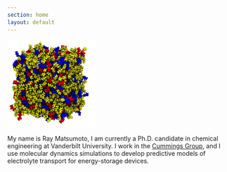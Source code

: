 ```yaml
---
section: home
layout: default
---
```


<div
style="max-width:800px;margin-left:auto;margin-right:auto;">

  <div style="text-align: left"><img src="/images/website-image.png" alt="Ray Matsumoto" width="200" height="200" /></div>

   <p>My name is Ray Matsumoto, I am currently a Ph.D. candidate in
   chemical engineering at Vanderbilt University.  I work in the
   <a href="http://huggins.vuse.vanderbilt.edu/ptc/"
   onclick="trackOutboundLink('http://huggins.vuse.vanderbilt.edu/ptc/');">Cummings Group</a>, and I use molecular dynamics simulations to
   develop predictive models of electrolyte transport for
   energy-storage devices.</p>

</div>
